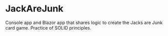 # JackAreJunk

Console app and Blazor app that shares logic to create the Jacks are Junk card game.  Practice of SOLID principles.
